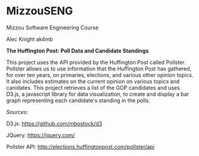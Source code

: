 # MizzouSENG
Mizzou Software Engineering Course

Alec Knight
ak4mb

**The Huffington Post: Poll Data and Candidate Standings**

  This project uses the API provided by the Huffington Post called Pollster. Pollster allows us 
to use information that the Huffington Post has gathered, for over ten years, on primaries, elections, 
and various other opinion topics. It also includes estimates on the current opinion on various topics
and canidates. This project retrieves a list of the GOP candidates and uses D3.js, a javascript library 
for data visualization, to create and display a bar graph representing each candidate's standing in 
the polls.

*Sources:*

D3.js: 
    https://github.com/mbostock/d3
  
JQuery:
    https://jquery.com/
  
Pollster API:
    http://elections.huffingtonpost.com/pollster/api

